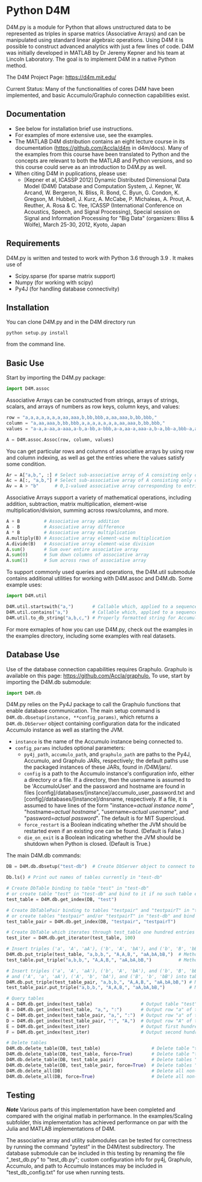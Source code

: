 # Python D4M

D4M.py is a module for Python that allows unstructured data to be represented as triples in sparse matrics (Associative Arrays) and can be manipulated using standard linear algebraic operations.
Using D4M it is possible to construct advanced analytics with just a few lines of code.
D4M was initially developed in MATLAB by Dr Jeremy Kepner and his team at Lincoln Laboratory. 
The goal is to implement D4M in a native Python method.

The D4M Project Page: <https://d4m.mit.edu/>

Current Status: Many of the functionalities of cores D4M have been implemented, and basic Accumulo/Graphulo connection capabilities exist.

## Documentation

- See below for installation brief use instructions.
- For examples of more extensive use, see the examples.
- The MATLAB D4M distribution contains an eight lecture course in its documentation (<https://github.com/Accla/d4m> in d4m/docs). Many of the examples from this course have been translated to Python and the concepts are relevant to both the MATLAB and Python versions, and so this course could serve as an introduction to D4M.py as well.
- When citing D4M in puplications, please use:
  - [Kepner et al, ICASSP 2012] Dynamic Distributed Dimensional Data Model (D4M) Database and Computation System, J. Kepner, W. Arcand, W. Bergeron, N. Bliss, R. Bond, C. Byun, G. Condon, K. Gregson, M. Hubbell, J. Kurz, A. McCabe, P. Michaleas, A. Prout, A. Reuther, A. Rosa & C. Yee, ICASSP (International Conference on Acoustics, Speech, and Signal Processing), Special session on Signal and Information Processing for "Big Data" (organizers: Bliss & Wolfe), March 25-30, 2012, Kyoto, Japan
  
## Requirements

D4M.py is written and tested to work with Python 3.6 through 3.9 . It makes use of
- Scipy.sparse (for sparse matrix support)
- Numpy (for working with scipy)
- Py4J (for handling database connectivity)

## Installation

You can clone D4M.py and in the D4M directory run 
```
python setup.py install
```
from the command line.

## Basic Use

Start by importing the D4M.py package:
```python
import D4M.assoc
```

Associative Arrays can be constructed from strings, arrays of strings, scalars, and arrays of numbers as row keys, column keys, and values:
```python
row = "a,a,a,a,a,a,a,aa,aaa,b,bb,bbb,a,aa,aaa,b,bb,bbb,"
column = "a,aa,aaa,b,bb,bbb,a,a,a,a,a,a,a,aa,aaa,b,bb,bbb,"
values = "a-a,a-aa,a-aaa,a-b,a-bb,a-bbb,a-a,aa-a,aaa-a,b-a,bb-a,bbb-a,a-a,aa-aa,aaa-aaa,b-b,bb-bb,bbb-bbb,"

A = D4M.assoc.Assoc(row, column, values)
```

You can get particular rows and columns of associative arrays by using row and column indexing, as well as get the entries where the values satisfy some condition.
```python
Ar = A["a,b,", :] # Select sub-associative array of A consisting only of rows "a" and "b"
Ac = A[:, "a,b,"] # Select sub-associative array of A consisting only of columns 'a' and "b"
Av = A > "b"      # 0,1-valued associative array corresponding to entries of A with value > "b"
```

Associative Arrays support a variety of mathematical operations, including addition, subtraction, matrix multiplication, element-wise multiplication/division, summing across rows/columns, and more.
```python
A + B         # Associative array addition
A - B         # Associative array difference
A * B         # Associative array multiplication
A.multiply(B) # Associative array element-wise multiplication
A.divide(B)   # Associative array element-wise division
A.sum()       # Sum over entire associative array
A.sum(0)      # Sum down columns of associative array
A.sum(1)      # Sum across rows of associative array
```

To support commonly used queries and operations, the D4M.util submodule contains additional utilities for working with D4M.assoc and D4M.db. Some example uses:
```python
import D4M.util

D4M.util.startswith("a,")       # Callable which, applied to a sequence of strings, returns indices of those starting with "a"
D4M.util.contains("a,")         # Callable which, applied to a sequence of strings, returns indices of those containing "a"
D4M.util.to_db_string("a,b,c,") # Properly formatted string for Accumuldo DB queries
```

For more exmaples of how you can use D4M.py, check out the examples in the examples directory, including some examples with real datasets. 

## Database Use

Use of the database connection capabilities requires Graphulo. Graphulo is available on this page: <https://github.com/Accla/graphulo.> To use, start by importing the D4M.db submodule:
```python
import D4M.db
```

D4M.py relies on the Py4J package to call the Graphulo functions that enable database communication. The main setup command is `D4M.db.dbsetup(instance, **config_params)`, which returns a `D4M.db.DbServer` object containing configuration data for the indicated Accumulo instance as well as starting the JVM. 
- `instance` is the name of the Accumulo instance being connected to.
- `config_params` includes optional parameters:
  - `py4j_path`, `accumulo_path`, and `graphulo_path` are paths to the Py4J, Accumulo, and Graphulo JARs, respectively; the default paths use the packaged instances of these JARs, found in /D4M/jars/. 
  - `config` is a path to the Accumulo instance's configuration info, either a directory or a file. 
    If a directory, then the username is assumed to be 'AccumuloUser' and the password and hostname are found in files [config]/databases/[instance]/accumulo_user_password.txt and [config]/databases/[instance]/dnsname, respectively. 
    If a file, it is assumed to have lines of the form "instance=*actual instance name*", "hostname=*actual hostname*", "username=*actual username*", and "password=*actual password*". The default is for MIT Supercloud.
  - `force_restart` is a Boolean indicating whether the JVM should be restarted even if an existing one can be found. (Default is False.)
  - `die_on_exit` is a Boolean indicating whether the JVM should be shutdown when Python is closed. (Default is True.)

The main D4M.db commands:

```python
DB = D4M.db.dbsetup("test-db")  # Create DbServer object to connect to "test-db" Accumulo instance

Db.ls() # Print out names of tables currently in "test-db"

# Create DbTable binding to table "test" in "test-db" 
# or create table "test" in "test-db" and bind to it if no such table exists
test_table = D4M.db.get_index(DB, "test")   

# Create DbTablePair binding to tables "testpair" and "testpairT" in "test-db"
# or create tables "testpair" and/or "testpairT" in "test-db" and bind to them if no such table(s) exist
test_table_pair = D4M.db.get_index(DB, "testpair", "testpairT")

# Create DbTable which iterates through test_table one hundred entries at a time
test_iter = D4M.db.get_iterator(test_table, 100)

# Insert triples ('a', 'A', 'aA'), ('b', 'A', 'bA'), and ('b', 'B', 'bB') into table "test"
D4M.db.put_triple(test_table, "a,b,b,", "A,A,B,", "aA,bA,bB,")  # Method 1
test_table.put_triple("a,b,b,", "A,A,B,", "aA,bA,bB,")          # Method 2

# Insert triples ('a', 'A', 'aA'), ('b', 'A', 'bA'), and ('b', 'B', 'bB') into table "testpair"
# and ('A', 'a', 'aA'), ('A', 'b', 'bA'), and ('B', 'b', 'bB') into table "testpairT"
D4M.db.put_triple(test_table_pair, "a,b,b,", "A,A,B,", "aA,bA,bB,") # Method 1
test_table_pair.put_triple("a,b,b,", "A,A,B,", "aA,bA,bB,")         # Method 2

# Query tables
A = D4M.db.get_index(test_table)                  # Output table "test" as a D4M.assoc.Assoc
B = D4M.db.get_index(test_table, "a,", ":")       # Output row "a" of table "test" as a D4M.assoc.Assoc
C = D4M.db.get_index(test_table_pair, "a,", ":")  # Output row "a" of table "testpair" as a D4M.assoc.Assoc
D = D4M.db.get_index(test_table_pair, ":", "A,")  # Output row "A" of table "testpairT" as a D4M.assoc.Assoc
E = D4M.db.get_index(test_iter)                   # Output first hundred entries of table "test" as a D4M.assoc.Assoc
F = D4M.db.get_index(test_iter)                   # Output second hundred entries of table "test" as a D4M.assoc.Assoc

# Delete tables
D4M.db.delete_table(DB, test_table)                   # Delete table "test" from "test-db" after confirm
D4M.db.delete_table(DB, test_table, force=True)       # Delete table "test" from "test-db" without confirm
D4M.db.delete_table(DB, test_table_pair)              # Delete tables "testpair", "testpairT" from "test-db" after confirm
D4M.db.delete_table(DB, test_table_pair, force=True)  # Delete tables "testpair", "testpairT" from "test-db" without confirm
D4M.db.delete_all(DB)                                 # Delete all non-default tables from "test-db" after confirm
D4M.db.delete_all(DB, force=True)                     # Delete all non-default tables from "test-db" without confirm
```

## Testing

***Note***
Various parts of this implementation have been completed and compared with the original matlab in performance. In the examples/Scaling subfolder, this implementation has achieved performance on par with the Julia and MATLAB implementations of D4M.

The associative array and utility submodules can be tested for correctness by running the command "pytest" in the D4M/test subdirectory. The database submodule can be included in this testing by renaming the file "\_test_db.py" to "test_db.py"; custom configuration info for py4j, Graphulo, Accumulo, and path to Accumulo instances may be included in "test_db_config.txt" for use when running tests.
